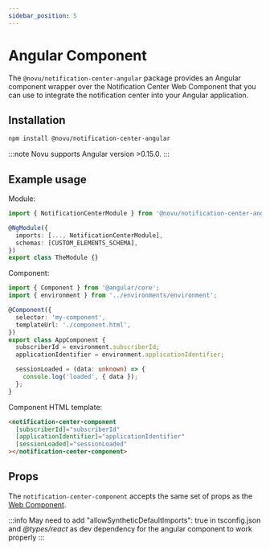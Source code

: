 ```yaml
---
sidebar_position: 5
---
```


# Angular Component

The `@novu/notification-center-angular` package provides an Angular component wrapper over the Notification Center Web Component that you can use to integrate the notification center into your Angular application.

## Installation

```bash
npm install @novu/notification-center-angular
```

:::note
Novu supports Angular version >0.15.0.
:::

## Example usage

Module:

```ts
import { NotificationCenterModule } from '@novu/notification-center-angular';

@NgModule({
  imports: [..., NotificationCenterModule],
  schemas: [CUSTOM_ELEMENTS_SCHEMA],
})
export class TheModule {}
```

Component:

```ts
import { Component } from '@angular/core';
import { environment } from '../environments/environment';

@Component({
  selector: 'my-component',
  templateUrl: './component.html',
})
export class AppComponent {
  subscriberId = environment.subscriberId;
  applicationIdentifier = environment.applicationIdentifier;

  sessionLoaded = (data: unknown) => {
    console.log('loaded', { data });
  };
}
```

Component HTML template:

```html
<notification-center-component
  [subscriberId]="subscriberId"
  [applicationIdentifier]="applicationIdentifier"
  [sessionLoaded]="sessionLoaded"
></notification-center-component>
```

## Props

The `notification-center-component` accepts the same set of props as the [Web Component](./web-component#properties).

:::info
May need to add "allowSyntheticDefaultImports": true in tsconfig.json and <i>@types/react</i> as dev dependency for the angular component to work properly
:::
